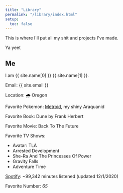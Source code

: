 ```yaml
---
title: "Library"
permalink: "/library/index.html"
setup:
  toc: false
---
```


This is where I'll put all my shit and projects I've made.

Ya yeet


## Me

I am {{ site.name[0] }} {{ site.name[1] }}.

Email: {{ site.email }}

Location: 🌧 ️Oregon

Favorite Pokemon: <a class="internal" href="/pokemon">Metroid</a>, my shiny Araquanid

Favorite Book: Dune by Frank Herbert

Favorite Movie: Back To The Future

Favorite TV Shows:

- Avatar: TLA
- Arrested Development
- She-Ra And The Princesses Of Power
- Gravity Falls
- Adventure Time

[Spotify](https://open.spotify.com/playlist/1u6D5NJ3MOzLeXZU3B6MU1?si=8ef03bee2c48407b): ~99,342 minutes listened (updated 12/1/2020)

Favorite Number: <i class="65">65</i>
